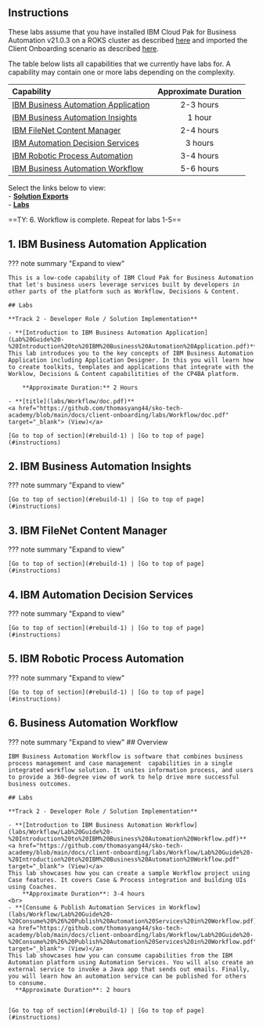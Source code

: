 ## Instructions

These labs assume that you have installed IBM Cloud Pak for Business Automation v21.0.3 on a ROKS cluster as described [here](../deploy/overview.md) and imported the Client Onboarding scenario as described [here](deploy-integrate.md).

The table below lists all capabilities that we currently have labs for. A capability may contain one or more labs depending on the complexity.

| Capability                                                                         | Approximate Duration |
| :--------------------------------------------------------------------------------- | :------------------: |
| [IBM Business Automation Application](../labs/Business%20Automation%20Application) |      2-3 hours       |
| [IBM Business Automation Insights](../labs/Business%20Automation%20Insights)       |        1 hour        |
| [IBM FileNet Content Manager](../labs/Content)                                     |      2-4 hours       |
| [IBM Automation Decision Services](../labs/Decisions)                              |       3 hours        |
| [IBM Robotic Process Automation](../labs/Robotic%20Process%20Automation)           |      3-4 hours       |
| [IBM Business Automation Workflow](../labs/Workflow)                               |      5-6 hours       |

Select the links below to view:  
    - **<a href="https://github.com/thomasyang44/sko-tech-academy/tree/main/docs/client-onboarding/Solution%20Exports" target="_blank">Solution Exports</a>**  
    - **<a href="https://github.com/thomasyang44/sko-tech-academy/tree/main/docs/client-onboarding/labs" target="_blank">Labs</a>**  




==TY: 6. Workflow is complete.  Repeat for labs 1-5==

## 1. IBM Business Automation Application
<a name="rebuild-1"></a>
??? note summary "Expand to view"

    This is a low-code capability of IBM Cloud Pak for Business Automation that let's business users leverage services built by developers in other parts of the platform such as Workflow, Decisions & Content.

    ## Labs

    **Track 2 - Developer Role / Solution Implementation**

    - **[Introduction to IBM Business Automation Application](Lab%20Guide%20-%20Introduction%20to%20IBM%20Business%20Automation%20Application.pdf)**: This lab introduces you to the key concepts of IBM Business Automation Application including Application Designer. In this you will learn how to create toolkits, templates and applications that integrate with the Worklow, Decisions & Content capabilitities of the CP4BA platform.

        **Approximate Duration:** 2 Hours

    - **[title](labs/Workflow/doc.pdf)**
    <a href="https://github.com/thomasyang44/sko-tech-academy/blob/main/docs/client-onboarding/labs/Workflow/doc.pdf" target="_blank"> (View)</a>  

    [Go to top of section](#rebuild-1) | [Go to top of page](#instructions)

## 2. IBM Business Automation Insights
<a name="rebuild-1"></a>
??? note summary "Expand to view"

    [Go to top of section](#rebuild-1) | [Go to top of page](#instructions)

## 3. IBM FileNet Content Manager
<a name="rebuild-1"></a>
??? note summary "Expand to view"

    [Go to top of section](#rebuild-1) | [Go to top of page](#instructions)

## 4. IBM Automation Decision Services
<a name="rebuild-1"></a>
??? note summary "Expand to view"

    [Go to top of section](#rebuild-1) | [Go to top of page](#instructions)

## 5. IBM Robotic Process Automation
<a name="rebuild-1"></a>
??? note summary "Expand to view"

    [Go to top of section](#rebuild-1) | [Go to top of page](#instructions)

## 6. Business Automation Workflow
<a name="rebuild-6"></a>
??? note summary "Expand to view"
    ## Overview

    IBM Business Automation Workflow is software that combines business process management and case management  capabilities in a single integrated workflow solution. It unites information process, and users to provide a 360-degree view of work to help drive more successful business outcomes.

    ## Labs

    **Track 2 - Developer Role / Solution Implementation**
  
    - **[Introduction to IBM Business Automation Workflow](labs/Workflow/Lab%20Guide%20-%20Introduction%20to%20IBM%20Business%20Automation%20Workflow.pdf)**
    <a href="https://github.com/thomasyang44/sko-tech-academy/blob/main/docs/client-onboarding/labs/Workflow/Lab%20Guide%20-%20Introduction%20to%20IBM%20Business%20Automation%20Workflow.pdf" target="_blank"> (View)</a>  
    This lab showcases how you can create a sample Workflow project using Case features. It covers Case & Process integration and building UIs using Coaches.  
        **Approximate Duration**: 3-4 hours  
    <br>
    - **[Consume & Publish Automation Services in Workflow](labs/Workflow/Lab%20Guide%20-%20Consume%20%26%20Publish%20Automation%20Services%20in%20Workflow.pdf)**
    <a href="https://github.com/thomasyang44/sko-tech-academy/blob/main/docs/client-onboarding/labs/Workflow/Lab%20Guide%20-%20Consume%20%26%20Publish%20Automation%20Services%20in%20Workflow.pdf" target="_blank"> (View)</a>  
    This lab showcases how you can consume capabilities from the IBM Automation platform using Automation Services. You will also create an external service to invoke a Java app that sends out emails. Finally, you will learn how an automation service can be published for others to consume.  
      **Approximate Duration**: 2 hours
      
       
    [Go to top of section](#rebuild-1) | [Go to top of page](#instructions)
  
